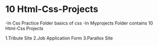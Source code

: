 # 10 Html-Css-Projects
-In Css Practice Folder basics of css
-In Myprojects Folder contains 10 Html-Css Projects

1.Tribute Site 
2.Job Application Form 
3.Parallox Site 
